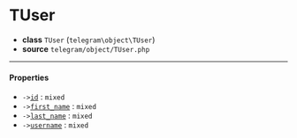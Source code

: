 # TUser

- **class** `TUser` (`telegram\object\TUser`)
- **source** `telegram/object/TUser.php`

---

#### Properties

- `->`[`id`](#prop-id) : `mixed`
- `->`[`first_name`](#prop-first_name) : `mixed`
- `->`[`last_name`](#prop-last_name) : `mixed`
- `->`[`username`](#prop-username) : `mixed`